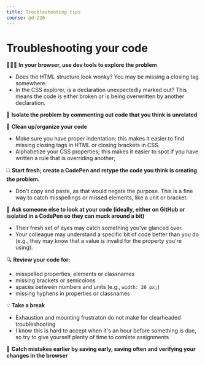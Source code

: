 ```yaml
---
title: Troubleshooting tips
course: gd-220
---
```


Troubleshooting your code
=========================

<span class="text-larger emoji"> 🕵🏻‍♂️</span> **In your browser, use dev tools to explore the problem**

  - Does the HTML structure look wonky? You may be missing a closing tag somewhere.
  - In the CSS explorer, is a declaration unexpectedly marked out? This means the code is either broken or is being overwritten by another declaration.

<span class="text-larger emoji">🔲</span> **Isolate the problem by commenting out code that you think is unrelated**

<span class="text-larger emoji">🧹</span> **Clean up/organize your code**

  - Make sure you have proper indentation; this makes it easier to find missing closing tags in HTML or closing brackets in CSS.
  - Alphabetize your CSS properties; this makes it easier to spot if you have written a rule that is overriding another;

<span class="text-larger emoji">◻️</span> **Start fresh; create a CodePen and retype the code you think is creating the problem.**

  - Don't copy and paste, as that would negate the purpose. This is a fine way to catch misspellings or missed elements, like a unit or bracket.

<span class="text-larger emoji">👀</span> **Ask someone else to look at your code (ideally, either on GitHub or isolated in a CodePen so they can muck around a bit)**

  - Their fresh set of eyes may catch something you've glanced over.
  - Your colleague may understand a specific bit of code better than you do (e.g., they may know that a value is invalid for the property you're using).

<span class="text-larger emoji">🔍</span> **Review your code for:**

  - misspelled properties, elements or classnames
  - missing brackets or semicolons
  - spaces between numbers and units (e.g., `width: 20 px;`)
  - missing hyphens in properties or classnames

<span class="text-larger emoji">💡</span> **Take a break**

  - Exhaustion and mounting frustraton do not make for clearheaded troubleshooting
  - I know this is hard to accept when it's an hour before something is due, so try to give yourself plenty of time to comlete assignments

<span class="text-larger emoji">💾</span> **Catch mistakes earlier by saving early, saving often and verifying your changes in the browser**
